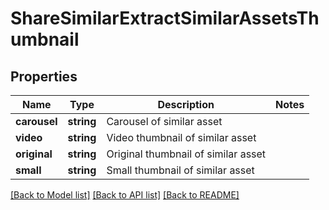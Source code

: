 # ShareSimilarExtractSimilarAssetsThumbnail

## Properties
Name | Type | Description | Notes
------------ | ------------- | ------------- | -------------
**carousel** | **string** | Carousel of similar asset | 
**video** | **string** | Video thumbnail of similar asset | 
**original** | **string** | Original thumbnail of similar asset | 
**small** | **string** | Small thumbnail of similar asset | 

[[Back to Model list]](../README.md#documentation-for-models) [[Back to API list]](../README.md#documentation-for-api-endpoints) [[Back to README]](../README.md)


